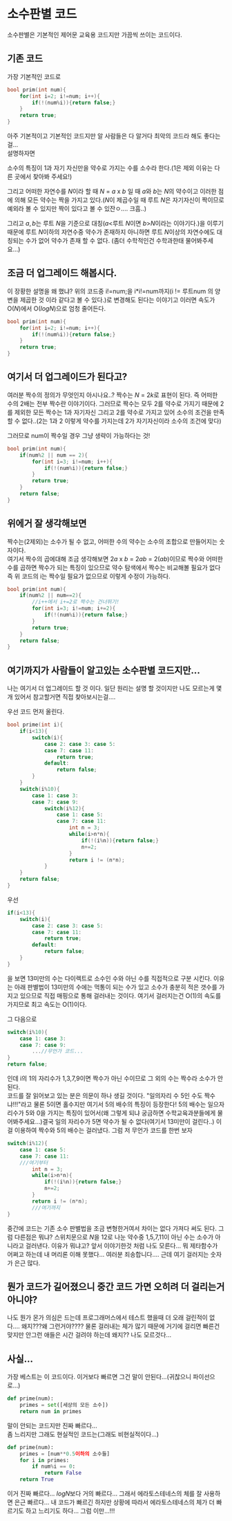 # 소수판별 코드
소수판별은 기본적인 제어문 교육용 코드지만 가끔씩 쓰이는 코드이다.
## 기존 코드
가장 기본적인 코드로
```cpp
bool prim(int num){
    for(int i=2; i!=num; i++){
        if(!(num%i)){return false;}
    }
    return true;
}
```
아주 기본적이고 기본적인 코드지만 알 사람들은 다 알거다 최악의 코드라 해도 좋다는걸...  
설명하자면

소수의 특징이 1과 자기 자신만을 약수로 가지는 수를 소수라 한다.(1은 제외 이유는 다른 곳에서 찾아봐 주세요!)

그리고 어떠한 자연수를 $N$이라 할 때 $N$ = $a$ x $b$ 일 때 
$a$와 $b$는 $N$의 약수이고 이러한 점에 의해 모든 약수는 짝을 가지고 있다.($N$이 제곱수일 때 루트 $N$은 자기자신이 짝이므로 예외라 볼 수 있지만 짝이 있다고 볼 수 있잔ㅇ.... 크흠..)

그리고 $a,b$는 루트 $N$을 기준으로 대칭($a$<루트 $N$이면 $b$>$N$이라는 이야기다.)을 이루기 때문에 루트 $N$이하의 자연수중 약수가 존재하지 아니하면 루트 $N$이상의 자연수에도 대칭되는 수가 없어 약수가 존재 할 수 없다. (좀더 수학적인건 수학과한태 물어봐주세요...)

## 조금 더 업그레이드 해봅시다.
이 장황한 설명을 왜 했냐? 위의 코드중 i!=num;을 i*i!=num까지(i != 루트num 의 양변을 제곱한 것 이라 같다고 볼 수 있다.)로 변경해도 된다는 이야기고 이러면 속도가 O($N$)에서 O($log N$)으로 엄청 줄어든다.
```cpp
bool prim(int num){
    for(int i=2; i!=num; i++){
        if(!(num%i)){return false;}
    }
    return true;
}
```

## 여기서 더 업그레이드가 된다고?
여러분 짝수의 정의가 무엇인지 아시나요..?
짝수는 $N$ = $2k$로 표현이 된다.
즉 어떠한 수의 2배는 전부 짝수란 이야기이다.
그러므로 짝수는 모두 2를 약수로 가지기 때문에 2를 제외한 모든 짝수는 1과 자기자신 그리고 2를 약수로 가지고 있어 소수의 조건을 만족할 수 없다..(2는 1과 2 이렇게 약수를 가지는데 2가 자기자신이라 소수의 조건에 맞다)

그러므로 num이 짝수일 경우 그냥 생략이 가능하다는 것!

```cpp
bool prim(int num){
    if(num%2 || num == 2){
        for(int i=3; i!=num; i++){
            if(!(num%i)){return false;}
        }
        return true;
    }
    return false;
}
```

## 위에거 잘 생각해보면
짝수는(2제외)는 소수가 될 수 없고, 어떠한 수의 약수는 소수의 조합으로 만들어지는 숫자이다.  
여기서 짝수의 곱에대해 조금 생각해보면 $2a$ x $b$ = $2ab$ = $2(ab)$이므로 짝수와 어떠한 수를 곱하면 짝수가 되는 특징이 있으므로 약수 탐색에서 짝수는 비교해볼 필요가 없다 즉 위 코드의 i는 짝수일 필요가 없으므로 이렇게 수정이 가능하다.

```cpp
bool prim(int num){
    if(num%2 || num==2){
        //i++에서 i+=2로 짝수는 건너뛰기!
        for(int i=3; i!=num; i+=2){
            if(!(num%i)){return false;}
        }
        return true;
    }
    return false;
}
```
## 여기까지가 사람들이 알고있는 소수판별 코드지만...
나는 여기서 더 업그레이드 할 것 이다. 일단 원리는 설명 할 것이지만 나도 모르는게 몇개 있어서 참고할거면 직접 찾아보시는걸....

우선 코드 먼저 올린다.
```cpp
bool prime(int i){
	if(i<13){
		switch(i){
			case 2: case 3: case 5:
			case 7:	case 11:
				return true;
			default:
				return false;
		}
	}
	switch(i%10){
		case 1: case 3:
		case 7: case 9:
			switch(i%12){
				case 1: case 5:
				case 7: case 11:
					int n = 3;
					while(i>n*n){
						if(!(i%n)){return false;}
						n+=2;
					}
					return i != (n*n);
			}
	}
	return false;
}
```
우선
```cpp
if(i<13){
    switch(i){
        case 2: case 3: case 5:
        case 7:	case 11:
            return true;
        default:
            return false;
    }
}
```
을 보면 13미만의 수는 다이렉트로 소수인 수와 아닌 수를 직접적으로 구분 시킨다. 이유는 아래 판별법이 13미만의 수에는 먹통이 되는 수가 있고 소수가 충분히 적은 갯수를 가지고 있으므로 직접 매핑으로 통해 걸러내는 것이다.
여기서 걸러지는건 O(1)의 속도를 가지므로 최고 속도는 O(1)이다.

그 다음으로 
```cpp
switch(i%10){
    case 1: case 3:
    case 7: case 9:
        ...//무언가 코드...
}
return false;
```
인데 i의 1의 자리수가 1,3,7,9이면 짝수가 아닌 수이므로 그 외의 수는 짝수라 소수가 안된다.  
코드를 잘 읽어보고 있는 분은 의문이 하나 생길 것이다. "일의자리 수 5인 수도 짝수냐!!!"라고 물론 5이면 홀수지만 여기서 5의 배수의 특징이 등장한다! 5의 배수는 일으자리수가 5와 0을 가지는 특징이 있어서(왜 그렇게 되냐 궁금하면 수학교육과분들에게 물어봐주세요...)결국 일의 자리수가 5면 약수가 될 수 없다(여기서 13미만이 걸린다..)
이걸 이용하여 짝수와 5의 배수는 걸러냈다.
그럼 저 무언가 코드를 한번 보자
```cpp
switch(i%12){
    case 1: case 5:
    case 7: case 11:
    ///여기부터
        int n = 3;
        while(i>n*n){
            if(!(i%n)){return false;}
            n+=2;
        }
        return i != (n*n);
        ///여기까지
}
```
중간에 코드는 기존 소수 판별법을 조금 변형한거여서 차이는 없다 가져다 써도 된다.
그럼 다른점은 뭐냐? 스위치문으로 $N$을 12로 나눈 약수중 1,5,7,11이 아닌 수는 소수가 아니라고 걸러낸다.
이유가 뭐냐고? 앞서 이야기한것 처럼 나도 모른다... 뭐 제타함수가 어쩌고 하는데 내 머리론 이해 못했다... 여러분 죄송합니다.... 근데 여기 걸러지는 숫자가 은근 많다.

## 뭔가 코드가 길어졌으니 중간 코드 가면 오히려 더 걸리는거 아니야?
나도 뭔가 몬가 의심은 드는데 프로그래머스에서 테스트 했을때 더 오래 걸린적이 없다.... 왜지???왜 그런거야???? 물론 걸러내는 체가 많기 때문에 거기에 걸리면 빠른건 맞지만 안그런 애들은 시간 걸려야 하는데 왜지?? 나도 모르것다...

## 사실...
가장 베스트는 이 코드이다. 이거보다 빠르면 그건 말이 안된다...(귀찮으니 파이선으로...)
```python
def prime(num):
    primes = set([세상의 모든 소수])
    return num in primes
```
말이 안되는 코드지만 진짜 빠르다...  
좀 느리지만 그래도 현실적인 코드는(그래도 비현실적이다...)
```python
def prime(num):
    primes = [num**0.5이하의 소수들]
    for i in primes:
        if num%i == 0:
            return False
    return True
```
이거 진짜 빠르다... $log N$보다 거의 빠르다...
그래서 에라토스테네스의 체를 잘 사용하면 은근 빠르다... 내 코드가 빠르긴 하지만 상황에 따라서 에라토스테네스의 체가 더 빠르기도 하고 느리기도 하다... 그럼 이만...!!!